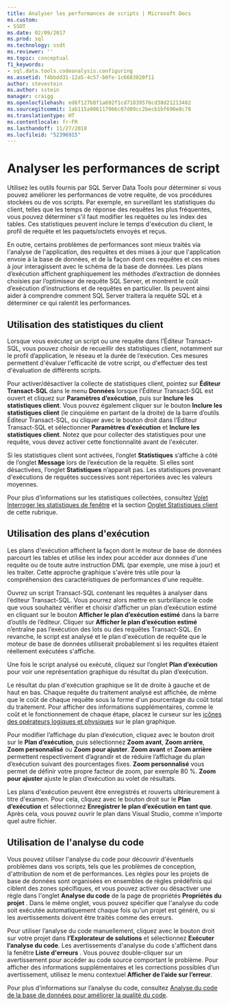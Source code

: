 ```yaml
---
title: Analyser les performances de scripts | Microsoft Docs
ms.custom:
- SSDT
ms.date: 02/09/2017
ms.prod: sql
ms.technology: ssdt
ms.reviewer: ''
ms.topic: conceptual
f1_keywords:
- sql.data.tools.codeanalysis.configuring
ms.assetid: f4bbdd31-12a5-4c57-b0fe-1c6683820f11
author: stevestein
ms.author: sstein
manager: craigg
ms.openlocfilehash: ed6f127b8f1a692f1cd71839570cd38d21213482
ms.sourcegitcommit: 1ab115a906117966c07d89cc2becb1bf690e8c78
ms.translationtype: HT
ms.contentlocale: fr-FR
ms.lasthandoff: 11/27/2018
ms.locfileid: "52396915"
---
```

# <a name="analyze-script-performance"></a>Analyser les performances de script
Utilisez les outils fournis par SQL Server Data Tools pour déterminer si vous pouvez améliorer les performances de votre requête, de vos procédures stockées ou de vos scripts. Par exemple, en surveillant les statistiques du client, telles que les temps de réponse des requêtes les plus fréquentes, vous pouvez déterminer s'il faut modifier les requêtes ou les index des tables. Ces statistiques peuvent inclure le temps d'exécution du client, le profil de requête et les paquets/octets envoyés et reçus.  
  
En outre, certains problèmes de performances sont mieux traités via l'analyse de l'application, des requêtes et des mises à jour que l'application envoie à la base de données, et de la façon dont ces requêtes et ces mises à jour interagissent avec le schéma de la base de données. Les plans d’exécution affichent graphiquement les méthodes d’extraction de données choisies par l’optimiseur de requête SQL Server, et montrent le coût d’exécution d’instructions et de requêtes en particulier. Ils peuvent ainsi aider à comprendre comment SQL Server traitera la requête SQL et à déterminer ce qui ralentit les performances.  
  
## <a name="using-client-statistics"></a>Utilisation des statistiques du client  
Lorsque vous exécutez un script ou une requête dans l’Éditeur Transact\-SQL, vous pouvez choisir de recueillir des statistiques client, notamment sur le profil d’application, le réseau et la durée de l’exécution. Ces mesures permettent d'évaluer l'efficacité de votre script, ou d'effectuer des test d'évaluation de différents scripts.  
  
Pour activer/désactiver la collecte de statistiques client, pointez sur **Éditeur Transact\-SQL** dans le menu **Données** lorsque l’Éditeur Transact\-SQL est ouvert et cliquez sur **Paramètres d’exécution**, puis sur **Inclure les statistiques client**. Vous pouvez également cliquer sur le bouton **Inclure les statistiques client** (le cinquième en partant de la droite) de la barre d’outils Éditeur Transact\-SQL, ou cliquer avec le bouton droit dans l’Éditeur Transact\-SQL et sélectionner **Paramètres d’exécution** et **Inclure les statistiques client**. Notez que pour collecter des statistiques pour une requête, vous devez activer cette fonctionnalité avant de l'exécuter.  
  
Si les statistiques client sont activées, l’onglet **Statistiques** s’affiche à côté de l’onglet **Message** lors de l’exécution de la requête. Si elles sont désactivées, l’onglet **Statistiques** n’apparaît pas. Les statistiques provenant d'exécutions de requêtes successives sont répertoriées avec les valeurs moyennes.  
  
Pour plus d’informations sur les statistiques collectées, consultez [Volet Interroger les statistiques de fenêtre](https://msdn.microsoft.com/library/aa216969(SQL.80).aspx) et la section [Onglet Statistiques client](https://msdn.microsoft.com/library/aa833205.aspx) de cette rubrique.  
  
## <a name="using-execution-plans"></a>Utilisation des plans d'exécution  
Les plans d'exécution affichent la façon dont le moteur de base de données parcourt les tables et utilise les index pour accéder aux données d'une requête ou de toute autre instruction DML (par exemple, une mise à jour) et les traiter. Cette approche graphique s'avère très utile pour la compréhension des caractéristiques de performances d'une requête.  
  
Ouvrez un script Transact\-SQL contenant les requêtes à analyser dans l’éditeur Transact\-SQL. Vous pourrez alors mettre en surbrillance le code que vous souhaitez vérifier et choisir d’afficher un plan d’exécution estimé en cliquant sur le bouton **Afficher le plan d’exécution estimé** dans la barre d’outils de l’éditeur. Cliquer sur **Afficher le plan d’exécution estimé** n’entraîne pas l’exécution des lots ou des requêtes Transact\-SQL. En revanche, le script est analysé et le plan d'exécution de requête que le moteur de base de données utiliserait probablement si les requêtes étaient réellement exécutées s'affiche.  
  
Une fois le script analysé ou exécuté, cliquez sur l’onglet **Plan d’exécution** pour voir une représentation graphique du résultat du plan d’exécution.  
  
Le résultat du plan d'exécution graphique se lit de droite à gauche et de haut en bas. Chaque requête du traitement analysé est affichée, de même que le coût de chaque requête sous la forme d'un pourcentage du coût total du traitement. Pour afficher des informations supplémentaires, comme le coût et le fonctionnement de chaque étape, placez le curseur sur les [icônes des opérateurs logiques et physiques](https://msdn.microsoft.com/library/ms175913.aspx) sur le plan graphique.  
  
Pour modifier l’affichage du plan d’exécution, cliquez avec le bouton droit sur le **Plan d’exécution**, puis sélectionnez **Zoom avant**, **Zoom arrière**, **Zoom personnalisé** ou **Zoom pour ajuster**. **Zoom avant** et **Zoom arrière** permettent respectivement d’agrandir et de réduire l’affichage du plan d’exécution suivant des pourcentages fixes. **Zoom personnalisé** vous permet de définir votre propre facteur de zoom, par exemple 80 %.  **Zoom pour ajuster** ajuste le plan d’exécution au volet de résultats.  
  
Les plans d'exécution peuvent être enregistrés et rouverts ultérieurement à titre d'examen. Pour cela, cliquez avec le bouton droit sur le **Plan d’exécution** et sélectionnez **Enregistrer le plan d’exécution en tant que**. Après cela, vous pouvez ouvrir le plan dans Visual Studio, comme n'importe quel autre fichier.  
  
## <a name="using-code-analysis"></a>Utilisation de l'analyse du code  
Vous pouvez utiliser l'analyse du code pour découvrir d'éventuels problèmes dans vos scripts, tels que les problèmes de conception, d'attribution de nom et de performances.  Les règles pour les projets de base de données sont organisées en ensembles de règles prédéfinis qui ciblent des zones spécifiques, et vous pouvez activer ou désactiver une règle dans l'onglet **Analyse du code** de la page de propriétés **Propriétés du projet** . Dans le même onglet, vous pouvez spécifier que l'analyse du code soit exécutée automatiquement chaque fois qu'un projet est généré, ou si les avertissements doivent être traités comme des erreurs.  
  
Pour utiliser l’analyse du code manuellement, cliquez avec le bouton droit sur votre projet dans **l’Explorateur de solutions** et sélectionnez **Exécuter l’analyse du code**. Les avertissements d'analyse du code s'affichent dans la fenêtre **Liste d'erreurs** . Vous pouvez double-cliquer sur un avertissement pour accéder au code source comportant le problème. Pour afficher des informations supplémentaires et les corrections possibles d’un avertissement, utilisez le menu contextuel **Afficher de l’aide sur l’erreur**.  
  
Pour plus d’informations sur l’analyse du code, consultez [Analyse du code de la base de données pour améliorer la qualité du code](https://msdn.microsoft.com/library/dd172133.aspx).  
  

